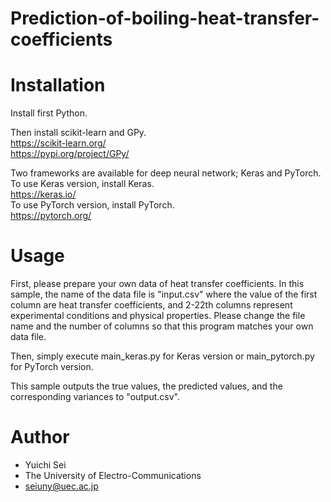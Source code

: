 
# Prediction-of-boiling-heat-transfer-coefficients

# Installation

Install first Python.

Then install scikit-learn and GPy.  
https://scikit-learn.org/  
https://pypi.org/project/GPy/

Two frameworks are available for deep neural network; Keras and PyTorch.  
To use Keras version, install Keras.  
https://keras.io/  
To use PyTorch version, install PyTorch.  
https://pytorch.org/

# Usage

First, please prepare your own data of heat transfer coefficients. 
In this sample, the name of the data file is "input.csv" where the value of the first column are heat transfer coefficients, and 2-22th columns represent experimental conditions and physical properties.
Please change the file name and the number of columns so that this program matches your own data file.

Then, simply execute main_keras.py for Keras version or main_pytorch.py for PyTorch version.

This sample outputs the true values, the predicted values, and the corresponding variances to "output.csv".

# Author

* Yuichi Sei
* The University of Electro-Communications
* seiuny@uec.ac.jp

